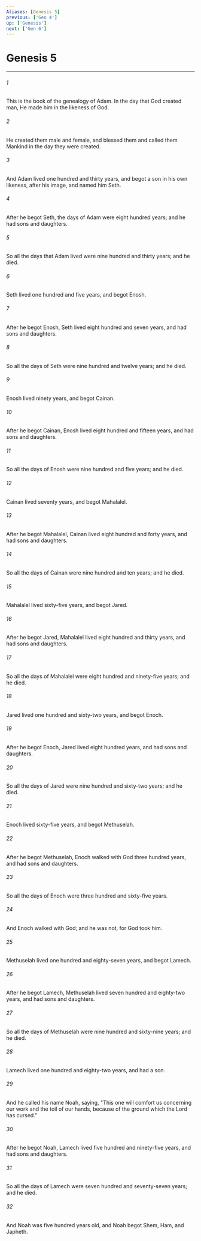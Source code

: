 ```yaml
---
Aliases: [Genesis 5]
previous: ['Gen 4']
up: ['Genesis']
next: ['Gen 6']
---
```

# Genesis 5

***


###### 1 
This is the book of the genealogy of Adam. In the day that God created man, He made him in the likeness of God. 

###### 2 
He created them male and female, and blessed them and called them Mankind in the day they were created. 

###### 3 
And Adam lived one hundred and thirty years, and begot a son in his own likeness, after his image, and named him Seth. 

###### 4 
After he begot Seth, the days of Adam were eight hundred years; and he had sons and daughters. 

###### 5 
So all the days that Adam lived were nine hundred and thirty years; and he died. 

###### 6 
Seth lived one hundred and five years, and begot Enosh. 

###### 7 
After he begot Enosh, Seth lived eight hundred and seven years, and had sons and daughters. 

###### 8 
So all the days of Seth were nine hundred and twelve years; and he died. 

###### 9 
Enosh lived ninety years, and begot Cainan. 

###### 10 
After he begot Cainan, Enosh lived eight hundred and fifteen years, and had sons and daughters. 

###### 11 
So all the days of Enosh were nine hundred and five years; and he died. 

###### 12 
Cainan lived seventy years, and begot Mahalalel. 

###### 13 
After he begot Mahalalel, Cainan lived eight hundred and forty years, and had sons and daughters. 

###### 14 
So all the days of Cainan were nine hundred and ten years; and he died. 

###### 15 
Mahalalel lived sixty-five years, and begot Jared. 

###### 16 
After he begot Jared, Mahalalel lived eight hundred and thirty years, and had sons and daughters. 

###### 17 
So all the days of Mahalalel were eight hundred and ninety-five years; and he died. 

###### 18 
Jared lived one hundred and sixty-two years, and begot Enoch. 

###### 19 
After he begot Enoch, Jared lived eight hundred years, and had sons and daughters. 

###### 20 
So all the days of Jared were nine hundred and sixty-two years; and he died. 

###### 21 
Enoch lived sixty-five years, and begot Methuselah. 

###### 22 
After he begot Methuselah, Enoch walked with God three hundred years, and had sons and daughters. 

###### 23 
So all the days of Enoch were three hundred and sixty-five years. 

###### 24 
And Enoch walked with God; and he was not, for God took him. 

###### 25 
Methuselah lived one hundred and eighty-seven years, and begot Lamech. 

###### 26 
After he begot Lamech, Methuselah lived seven hundred and eighty-two years, and had sons and daughters. 

###### 27 
So all the days of Methuselah were nine hundred and sixty-nine years; and he died. 

###### 28 
Lamech lived one hundred and eighty-two years, and had a son. 

###### 29 
And he called his name Noah, saying, "This one will comfort us concerning our work and the toil of our hands, because of the ground which the Lord has cursed." 

###### 30 
After he begot Noah, Lamech lived five hundred and ninety-five years, and had sons and daughters. 

###### 31 
So all the days of Lamech were seven hundred and seventy-seven years; and he died. 

###### 32 
And Noah was five hundred years old, and Noah begot Shem, Ham, and Japheth.
